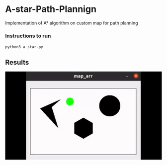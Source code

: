 # A-star-Path-Plannign
Implementation of A* algorithm on custom map for path planning

### Instructions to run
`python3 a_star.py`

## Results

![alt text](https://github.com/Sri-Sai-Charan/A-star-algorithm/blob/main/media/viz.gif)

